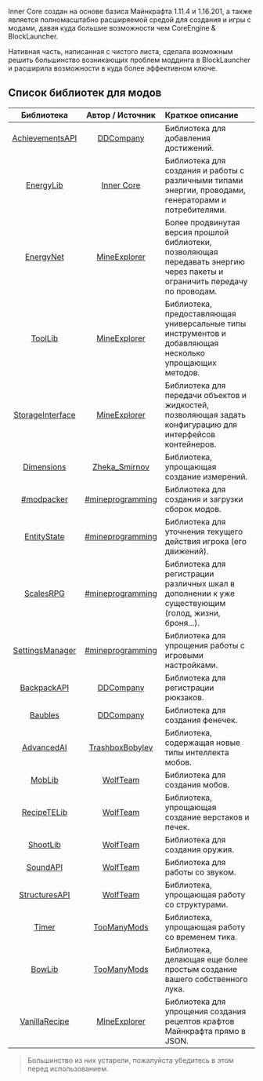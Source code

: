 Inner Core создан на основе базиса Майнкрафта 1.11.4 и 1.16.201, а также является полномасштабно расширяемой средой для создания и игры с модами, давая куда большие возможности чем CoreEngine & BlockLauncher.

Нативная часть, написанная с чистого листа, сделала возможным решить большинство возникающих проблем моддинга в BlockLauncher и расширила возможности в куда более эффективном ключе.

## Список библиотек для модов

|                                           Библиотека                                           |                          Автор / Источник                           | Краткое описание                                                                                                                                        |
| :--------------------------------------------------------------------------------------------: | :-----------------------------------------------------------------: | :------------------------------------------------------------------------------------------------------------------------------------------------------ |
|  [AchievementsAPI](https://wiki.mineprogramming.org/index.php/InnerCore/Mods/AchievementsAPI)  |              [DDCompany](https://vk.com/club149493963)              | Библиотека для добавления достижений.                                                                                                                   |
|        [EnergyLib](https://wiki.mineprogramming.org/index.php/InnerCore/Libs/EnergyLib)        |             [Inner Core](https://vk.com/club129680450)              | Библиотека для создания и работы с различными типами энергии, проводами, генераторами и потребителями.                                                  |
|        [EnergyNet](https://wiki.mineprogramming.org/index.php/InnerCore/Libs/EnergyNet)        | [MineExplorer](https://icmods.mineprogramming.org/search?author=19) | Более продвинутая версия прошлой библиотеки, позволяющая передавать энергию через пакеты и ограничить передачу по проводам.                             |
|          [ToolLib](https://wiki.mineprogramming.org/index.php/InnerCore/Libs/ToolLib)          | [MineExplorer](https://icmods.mineprogramming.org/search?author=19) | Библиотека, предоставляющая универсальные типы инструментов и добавляющая несколько упрощающих методов.                                                 |
| [StorageInterface](https://wiki.mineprogramming.org/index.php/InnerCore/Libs/StorageInterface) | [MineExplorer](https://icmods.mineprogramming.org/search?author=19) | Библиотека для передачи объектов и жидкостей, позволяющая задать конфигурацию для интерфейсов контейнеров.                                              |
|       [Dimensions](https://wiki.mineprogramming.org/index.php/InnerCore/Libs/Dimensions)       |            [Zheka_Smirnov](https://vk.com/zheka_smirnov)            | Библиотека, упрощающая создание измерений.                                                                                                              |
|       [#modpacker](https://wiki.mineprogramming.org/index.php/InnerCore/Libs/modpacker)        |          [#mineprogramming](https://vk.com/club134044100)           | Библиотека для создания и загрузки сборок модов.                                                                                                        |
|      [EntityState](https://wiki.mineprogramming.org/index.php/InnerCore/Libs/EntityState)      |          [#mineprogramming](https://vk.com/club134044100)           | Библиотека для уточнения текущего действия игрока (его движений).                                                                                       |
|        [ScalesRPG](https://wiki.mineprogramming.org/index.php/InnerCore/Libs/ScalesRPG)        |          [#mineprogramming](https://vk.com/club134044100)           | Библиотека для регистрации различных шкал в дополнении к уже существующим (голод, жизни, броня...).                                                     |
|  [SettingsManager](https://wiki.mineprogramming.org/index.php/InnerCore/Libs/SettingsManager)  |          [#mineprogramming](https://vk.com/club134044100)           | Библиотека для упрощения работы с игровыми настройками.                                                                                                 |
|      [BackpackAPI](https://wiki.mineprogramming.org/index.php/InnerCore/Libs/BackpackAPI)      |              [DDCompany](https://vk.com/club149493963)              | Библиотека для регистрации рюкзаков.                                                                                                                    |
|          [Baubles](https://wiki.mineprogramming.org/index.php/InnerCore/Libs/Baubles)          |              [DDCompany](https://vk.com/club149493963)              | Библиотека для создания фенечек.                                                                                                                        |
|       [AdvancedAI](https://wiki.mineprogramming.org/index.php/InnerCore/Libs/AdvancedAI)       |          [TrashboxBobylev](https://vk.com/trashboxbobylev)          | Библиотека, содержащая новые типы интеллекта мобов.                                                                                                     |
|           [MobLib](https://wiki.mineprogramming.org/index.php/InnerCore/Libs/MobLib)           |               [WolfTeam](https://vk.com/club80513593)               | Библиотека для создания мобов.                                                                                                                          |
|      [RecipeTELib](https://wiki.mineprogramming.org/index.php/InnerCore/Libs/RecipeTELib)      |               [WolfTeam](https://vk.com/club80513593)               | Библиотека, упрощающая создание верстаков и печек.                                                                                                      |
|         [ShootLib](https://wiki.mineprogramming.org/index.php/InnerCore/Libs/ShootLib)         |               [WolfTeam](https://vk.com/club80513593)               | Библиотека для создания оружия.                                                                                                                         |
|         [SoundAPI](https://wiki.mineprogramming.org/index.php/InnerCore/Libs/SoundAPI)         |               [WolfTeam](https://vk.com/club80513593)               | Библиотека для работы со звуком.                                                                                                                        |
|    [StructuresAPI](https://wiki.mineprogramming.org/index.php/InnerCore/Libs/StructuresAPI)    |               [WolfTeam](https://vk.com/club80513593)               | Библиотека, упрощающая работу со структурами.                                                                                                           |
|            [Timer](https://wiki.mineprogramming.org/index.php/InnerCore/Libs/Timer)            |             [TooManyMods](https://vk.com/club150408457)             | Библиотека, упрощающая работу со временем тика.                                                                                                         |
|           [BowLib](https://wiki.mineprogramming.org/index.php/InnerCore/Libs/BowLib)           |             [TooManyMods](https://vk.com/club150408457)             | Библиотека, делающая еще более простым создание вашего собственного лука.                                                                               |
|    [VanillaRecipe](https://wiki.mineprogramming.org/index.php/InnerCore/Libs/VanillaRecipe)    | [MineExplorer](https://icmods.mineprogramming.org/search?author=19) | Библиотека для упрощения создания рецептов крафтов Майнкрафта прямо в JSON.                                                                             |

> Большинство из них устарели, пожалуйста убедитесь в этом перед использованием.
